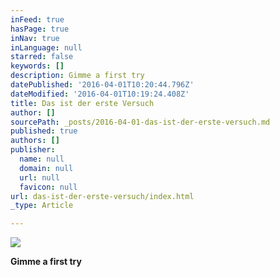 ```yaml
---
inFeed: true
hasPage: true
inNav: true
inLanguage: null
starred: false
keywords: []
description: Gimme a first try
datePublished: '2016-04-01T10:20:44.796Z'
dateModified: '2016-04-01T10:19:24.408Z'
title: Das ist der erste Versuch
author: []
sourcePath: _posts/2016-04-01-das-ist-der-erste-versuch.md
published: true
authors: []
publisher:
  name: null
  domain: null
  url: null
  favicon: null
url: das-ist-der-erste-versuch/index.html
_type: Article

---
```

![](https://the-grid-user-content.s3-us-west-2.amazonaws.com/3d5aa679-5ca5-4490-9cf7-44f144c69404.jpg)

**Gimme a first try**